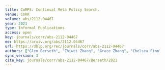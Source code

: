 ```yaml
---
title: CoMPS: Continual Meta Policy Search.
venue: CoRR
volume: abs/2112.04467
year: 2021
type: Informal Publications
access: open
key: journals/corr/abs-2112-04467
ee: https://arxiv.org/abs/2112.04467
url: https://dblp.org/rec/journals/corr/abs-2112-04467
authors: ["Glen Berseth", "Zhiwei Zhang", "Grace Zhang", "Chelsea Finn", "Sergey Levine"]
sync_version: 3
cite_key: journals/corr/abs-2112-04467/Berseth/2021
---
```

